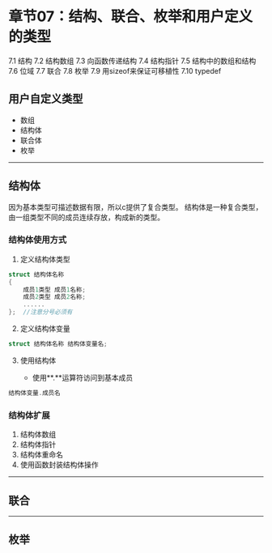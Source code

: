 # 章节07：结构、联合、枚举和用户定义的类型

7.1 结构
7.2 结构数组
7.3 向函数传递结构
7.4 结构指针
7.5 结构中的数组和结构
7.6 位域
7.7 联合
7.8 枚举
7.9 用sizeof来保证可移植性
7.10 typedef

## 用户自定义类型

* 数组
* 结构体
* 联合体
* 枚举

***
## 结构体

因为基本类型可描述数据有限，所以c提供了复合类型。
结构体是一种复合类型，由一组类型不同的成员连续存放，构成新的类型。

### 结构体使用方式
1. 定义结构体类型

```c
struct 结构体名称
{
    成员1类型 成员1名称;
    成员2类型 成员2名称;
    ......
};  //注意分号必须有
```

2. 定义结构体变量

```c
struct 结构体名称 结构体变量名;
```

3. 使用结构体

    * 使用**.**运算符访问到基本成员

```c
结构体变量.成员名
```

### 结构体扩展
1. 结构体数组
2. 结构体指针
3. 结构体重命名
4. 使用函数封装结构体操作

***
## 联合

***
## 枚举
